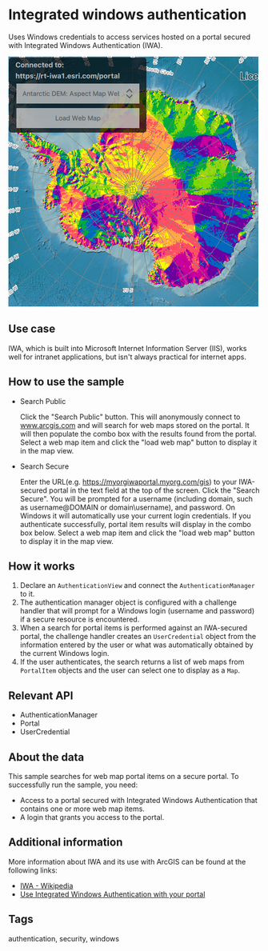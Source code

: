 # Integrated windows authentication

Uses Windows credentials to access services hosted on a portal secured with Integrated Windows Authentication (IWA).

![](screenshot.png)

## Use case

IWA, which is built into Microsoft Internet Information Server (IIS), works well for intranet applications, but isn't always practical for internet apps.

## How to use the sample

* Search Public

  Click the "Search Public" button. This will anonymously connect to www.arcgis.com and will search for web maps stored on the portal. It will then populate the combo box with the results found from the portal. Select a web map item and click the "load web map" button to display it in the map view.

* Search Secure

  Enter the URL(e.g. https://myorgiwaportal.myorg.com/gis) to your IWA-secured portal in the text field at the top of the screen. Click the "Search Secure". You will be prompted for a username (including domain, such as username@DOMAIN or domain\username), and password. On Windows it will automatically use your current login credentials. If you authenticate successfully, portal item results will display in the combo box below. Select a web map item and click the "load web map" button to display it in the map view.

## How it works

1. Declare an `AuthenticationView` and connect the `AuthenticationManager` to it.
2. The authentication manager object is configured with a challenge handler that will prompt for a Windows login (username and password) if a secure resource is encountered.
3. When a search for portal items is performed against an IWA-secured portal, the challenge handler creates an `UserCredential` object from the information entered by the user or what was automatically obtained by the current Windows login.
4. If the user authenticates, the search returns a list of web maps from `PortalItem` objects and the user can select one to display as a `Map`.

## Relevant API

* AuthenticationManager
* Portal
* UserCredential

## About the data

This sample searches for web map portal items on a secure portal. To successfully run the sample, you need:
 - Access to a portal secured with Integrated Windows Authentication that contains one or more web map items.
 - A login that grants you access to the portal.

## Additional information

More information about IWA and its use with ArcGIS can be found at the following links:
 - [IWA - Wikipedia](https://en.wikipedia.org/wiki/Integrated_Windows_Authentication)
 - [Use Integrated Windows Authentication with your portal](http://enterprise.arcgis.com/en/portal/latest/administer/windows/use-integrated-windows-authentication-with-your-portal.htm)

## Tags

authentication, security, windows
